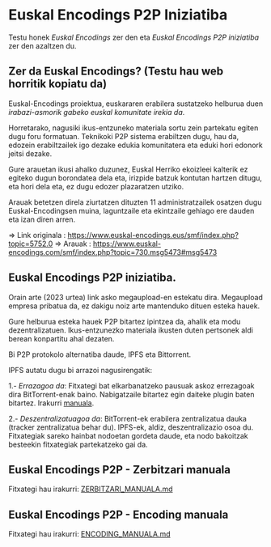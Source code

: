 Euskal Encodings P2P Iniziatiba
================================

Testu honek *Euskal Encodings* zer den eta *Euskal Encodings P2P
iniziatiba* zer den azaltzen du.

## Zer da Euskal Encodings? (Testu hau web horritik kopiatu da)

Euskal-Encodings proiektua, euskararen erabilera sustatzeko helburua
duen *irabazi-asmorik gabeko euskal komunitate irekia da*.

Horretarako, nagusiki ikus-entzuneko materiala sortu zein partekatu
egiten dugu foru formatuan. Teknikoki P2P sistema erabiltzen dugu,
hau da, edozein erabiltzailek igo dezake edukia komunitatera eta
eduki hori edonork jeitsi dezake.

Gure arauetan ikusi ahalko duzunez, Euskal Herriko ekoizleei kalterik
ez egiteko dugun borondatea dela eta, irizpide batzuk kontutan hartzen
ditugu, eta hori dela eta, ez dugu edozer plazaratzen utziko.

Arauak betetzen direla ziurtatzen dituzten 11 administratzailek
osatzen dugu Euskal-Encodingsen muina, laguntzaile eta ekintzaile
gehiago ere dauden eta izan diren arren.

=> Link originala : https://www.euskal-encodings.eus/smf/index.php?topic=5752.0
=> Arauak : https://www.euskal-encodings.com/smf/index.php?topic=730.msg5473#msg5473

## Euskal Encodings P2P iniziatiba.

Orain arte (2023 urtea) link asko megaupload-en estekatu dira. Megaupload
empresa pribatua da, ez dakigu noiz arte mantenduko dituen esteka hauek.

Gure helburua esteka hauek P2P bitartez ipintzea da, ahalik eta modu
dezentralizatuen. Ikus-entzunezko materiala ikusten duten pertsonek
aldi berean konpartitu ahal dezaten.

Bi P2P protokolo alternatiba daude, IPFS eta Bittorrent.

IPFS autatu dugu bi arrazoi nagusirengatik:

1.- *Errazagoa da*: Fitxategi bat elkarbanatzeko pausuak askoz errezagoak
dira BitTorrent-enak baino. Nabigatzaile bitartez egin daiteke
plugin baten bitartez. Irakurri [manuala](./IPFS_MANUALA.md).

2.- *Deszentralizatuagoa da*: BitTorrent-ek erabilera zentralizatua dauka
(tracker zentralizatua behar du). IPFS-ek, aldiz, deszentralizazio
osoa du. Fitxategiak sareko hainbat nodoetan gordeta daude, eta
nodo bakoitzak besteekin fitxategiak partekatzeko gai da.

## Euskal Encodings P2P - Zerbitzari manuala

Fitxategi hau irakurri: [ZERBITZARI_MANUALA.md](ZERBITZARI_MANUALA.md)

## Euskal Encodings P2P - Encoding manuala

Fitxategi hau irakurri: [ENCODING_MANUALA.md](ENCODING_MANUALA.md)

